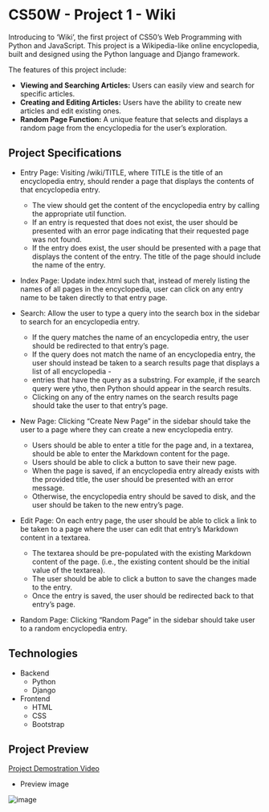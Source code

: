 # CS50W - Project 1 - Wiki

Introducing to ‘Wiki’, the first project of CS50’s Web Programming with Python and JavaScript. This project is a Wikipedia-like online encyclopedia, built and designed using the Python language and Django framework.

The features of this project include:

- **Viewing and Searching Articles:** Users can easily view and search for specific articles.
- **Creating and Editing Articles:** Users have the ability to create new articles and edit existing ones.
- **Random Page Function:** A unique feature that selects and displays a random page from the encyclopedia for the user’s exploration.
  

## Project Specifications

- Entry Page: Visiting /wiki/TITLE, where TITLE is the title of an encyclopedia entry, should render a page that displays the contents of that encyclopedia entry.
    - The view should get the content of the encyclopedia entry by calling the appropriate util function.
    - If an entry is requested that does not exist, the user should be presented with an error page indicating that their requested page was not found.
    - If the entry does exist, the user should be presented with a page that displays the content of the entry. The title of the page should include the name of the entry.
    
- Index Page: Update index.html such that, instead of merely listing the names of all pages in the encyclopedia, user can click on any entry name to be taken directly to that entry page.
   
- Search: Allow the user to type a query into the search box in the sidebar to search for an encyclopedia entry.
    - If the query matches the name of an encyclopedia entry, the user should be redirected to that entry’s page.
    - If the query does not match the name of an encyclopedia entry, the user should instead be taken to a search results page that displays a list of all encyclopedia - 
    - entries that have the query as a substring. For example, if the search query were ytho, then Python should appear in the search results.
    - Clicking on any of the entry names on the search results page should take the user to that entry’s page.
    
- New Page: Clicking “Create New Page” in the sidebar should take the user to a page where they can create a new encyclopedia entry.
    - Users should be able to enter a title for the page and, in a textarea, should be able to enter the Markdown content for the page.
    - Users should be able to click a button to save their new page.
    - When the page is saved, if an encyclopedia entry already exists with the provided title, the user should be presented with an error message.
    - Otherwise, the encyclopedia entry should be saved to disk, and the user should be taken to the new entry’s page.
    
- Edit Page: On each entry page, the user should be able to click a link to be taken to a page where the user can edit that entry’s Markdown content in a textarea.
    - The textarea should be pre-populated with the existing Markdown content of the page. (i.e., the existing content should be the initial value of the textarea).
    - The user should be able to click a button to save the changes made to the entry.
    - Once the entry is saved, the user should be redirected back to that entry’s page.
    
- Random Page: Clicking “Random Page” in the sidebar should take user to a random encyclopedia entry.


## Technologies

- Backend
  - Python
  - Django
- Frontend
  - HTML
  - CSS
  - Bootstrap

 ## Project Preview
 [Project Demostration Video](https://youtu.be/u0iKZdhM3g8)

- Preview image
  
 ![image](https://github.com/ReshanCSX/CS50W-Project1-Wiki/assets/64268212/33aaf234-03d7-47f5-abec-89b5fc96bac3)

